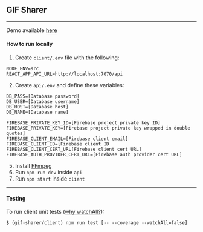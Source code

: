 ## GIF Sharer
___

Demo available [here](http://gif-sharer.surge.sh)


#### How to run locally

1. Create `client/.env` file with the following:
```
NODE_ENV=src
REACT_APP_API_URL=http://localhost:7070/api
```

2. Create `api/.env` and define these variables:
```
DB_PASS=[Database password]
DB_USER=[Database username]
DB_HOST=[Database host]
DB_NAME=[Database name]

FIREBASE_PRIVATE_KEY_ID=[Firebase project private key ID]
FIREBASE_PRIVATE_KEY=[Firebase project private key wrapped in double quotes]
FIREBASE_CLIENT_EMAIL=[Firebase client email]
FIREBASE_CLIENT_ID=[Firebase client ID
FIREBASE_CLIENT_CERT_URL[Firebase client cert URL]
FIREBASE_AUTH_PROVIDER_CERT_URL=[Firebase auth provider cert URL]
```
5. Install [FFmpeg](https://ffmpeg.org/)
6. Run `npm run dev` inside `api`
7. Run `npm start` inside `client`

------

#### Testing

To run client unit tests ([why watchAll?](https://github.com/facebook/create-react-app/issues/6888)):
````
$ (gif-sharer/client) npm run test [-- --coverage --watchAll=false] 
